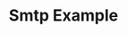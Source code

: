 ---
title: Smtp Example
permalink: /docs/smtp-example/
layout: remote_markdown
markdown: https://raw.githubusercontent.com/4umfreak/transom-smtp-example/master/README.md
fallback: https://github.com/4umfreak/transom-smtp-example/blob/master/README.md
---